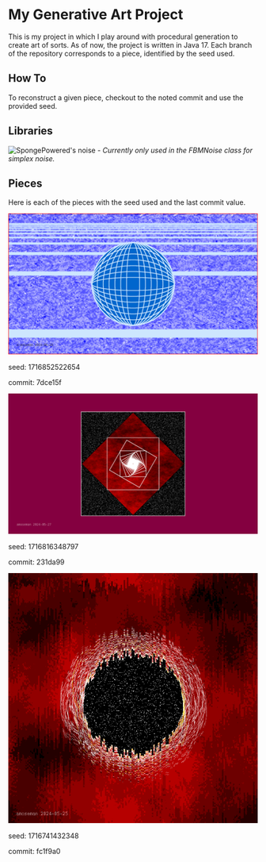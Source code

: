 # My Generative Art Project

This is my project in which I play around with procedural generation to create art of sorts. As of now, the project is written in Java 17. Each branch of the repository corresponds to a piece, identified by the seed used.

## How To

To reconstruct a given piece, checkout to the noted commit and use the provided seed. 

## Libraries

![SpongePowered's noise](https://github.com/SpongePowered/noise) - _Currently only used in the FBMNoise class for simplex noise._

## Pieces

Here is each of the pieces with the seed used and the last commit value.

![](https://github.com/a-moseman/GenerativeArt/blob/1716852522654/pieces/1716852522654.png)

seed: 1716852522654

commit: 7dce15f

![](https://github.com/a-moseman/GenerativeArt/blob/1716816348797/pieces/1716816348797.png)

seed: 1716816348797

commit: 231da99

![](https://github.com/a-moseman/GenerativeArt/blob/1716741432348/pieces/1716741432348.png)

seed: 1716741432348

commit: fc1f9a0
